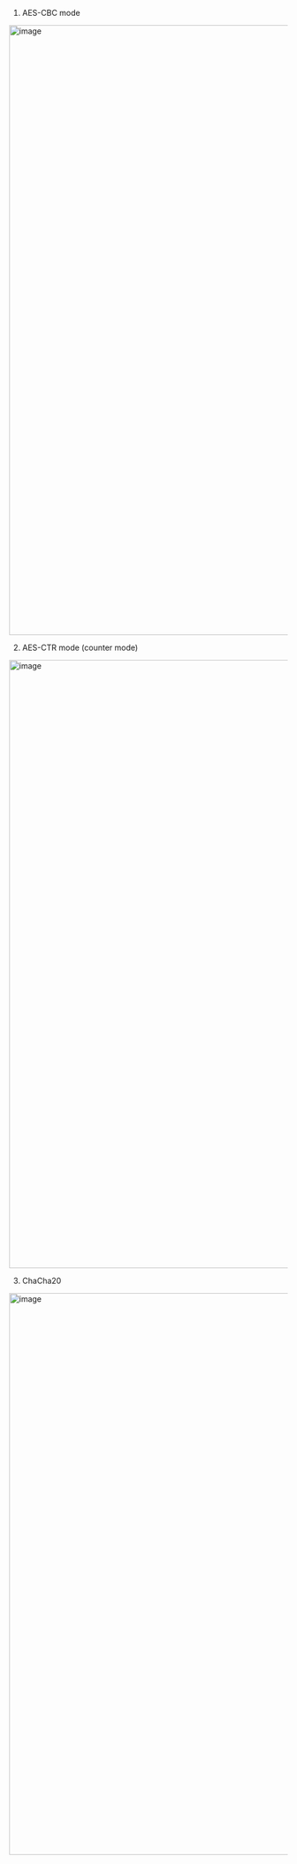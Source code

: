 1. AES-CBC mode
<img width="1102" alt="image" src="https://user-images.githubusercontent.com/74632408/229339806-adb5f652-f92c-4ca6-b57b-fd792a42ddcb.png">

2. AES-CTR mode (counter mode)
<img width="1099" alt="image" src="https://user-images.githubusercontent.com/74632408/229339829-a1e0db7a-24d3-41d0-a359-ec525a5bfc77.png">

3. ChaCha20
<img width="1015" alt="image" src="https://user-images.githubusercontent.com/74632408/229339856-02c0cf6f-57c7-4769-b8e6-61542191d861.png">
